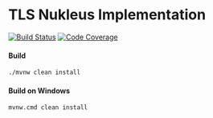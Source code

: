 # TLS Nukleus Implementation

[![Build Status][build-status-image]][build-status]
[![Code Coverage][code-coverage-image]][code-coverage]

#### Build
```bash
./mvnw clean install
```
#### Build on Windows
```bash
mvnw.cmd clean install
```

[build-status-image]: https://github.com/reaktivity/nukleus-tls.java/workflows/build/badge.svg
[build-status]: https://github.com/reaktivity/nukleus-tls.java/actions
[code-coverage-image]: https://codecov.io/gh/reaktivity/nukleus-tls.java/branch/develop/graph/badge.svg
[code-coverage]: https://codecov.io/gh/reaktivity/nukleus-tls.java
